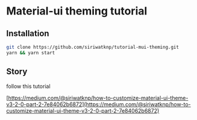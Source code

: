 
# Material-ui theming tutorial

## Installation

```bash
git clone https://github.com/siriwatknp/tutorial-mui-theming.git
yarn && yarn start
```

## Story

follow this tutorial

[https://medium.com/@siriwatknp/how-to-customize-material-ui-theme-v3-2-0-part-2-7e84062b6872](https://medium.com/@siriwatknp/how-to-customize-material-ui-theme-v3-2-0-part-2-7e84062b6872)

